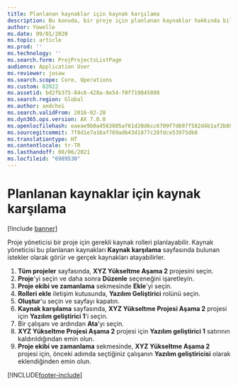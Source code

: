 ```yaml
---
title: Planlanan kaynaklar için kaynak karşılama
description: Bu konuda, bir proje için planlanan kaynaklar hakkında bilgiler sağlanmaktadır.
author: Yowelle
ms.date: 09/01/2020
ms.topic: article
ms.prod: ''
ms.technology: ''
ms.search.form: ProjProjectsListPage
audience: Application User
ms.reviewer: josaw
ms.search.scope: Core, Operations
ms.custom: 82022
ms.assetid: bd2fb375-84c6-428a-8e54-f0f719045898
ms.search.region: Global
ms.author: andchoi
ms.search.validFrom: 2016-02-28
ms.dyn365.ops.version: AX 7.0.0
ms.openlocfilehash: eaeae9b0a4563805af61d20d6cc6709f7d697f582d4b1af2b883b292ac482af5
ms.sourcegitcommit: 7f8d1e7a16af769adb43d1877c28fdce53975db8
ms.translationtype: HT
ms.contentlocale: tr-TR
ms.lasthandoff: 08/06/2021
ms.locfileid: "6989530"
---
```

# <a name="resource-fulfillment-for-planned-resources"></a>Planlanan kaynaklar için kaynak karşılama

[!include [banner](../includes/banner.md)]

Proje yöneticisi bir proje için gerekli kaynak rolleri planlayabilir. Kaynak yöneticisi bu planlanan kaynakları **Kaynak karşılama** sayfasında bulunan istekler olarak görür ve gerçek kaynakları atayabilirler.

1. **Tüm projeler** sayfasında, **XYZ Yükseltme Aşama 2** projesini seçin.
2. **Proje**'yi seçin ve daha sonra **Düzenle** seçeneğini işaretleyin.
3. **Proje ekibi ve zamanlama** sekmesinde **Ekle**'yi seçin.
4. **Rolleri ekle** iletişim kutusunda, **Yazılım Geliştirici** rolünü seçin.
5. **Oluştur**'u seçin ve sayfayı kapatın.
6. **Kaynak karşılama** sayfasında, **XYZ Yükseltme Projesi Aşama 2** projesi için **Yazılım geliştirici 1**'i seçin.
7. Bir çalışanı ve ardından **Ata**'yı seçin.
8. **XYZ Yükseltme Projesi Aşama 2** projesi için **Yazılım geliştirici 1** satırının kaldırıldığından emin olun.
9. **Proje ekibi ve zamanlama** sekmesinde, **XYZ Yükseltme Aşama 2** projesi için, önceki adımda seçtiğiniz çalışanın **Yazılım geliştiricisi** olarak eklendiğinden emin olun.


[!INCLUDE[footer-include](../includes/footer-banner.md)]